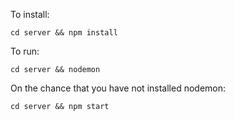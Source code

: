 To install:

    cd server && npm install

To run:

    cd server && nodemon

On the chance that you have not installed nodemon:

    cd server && npm start
